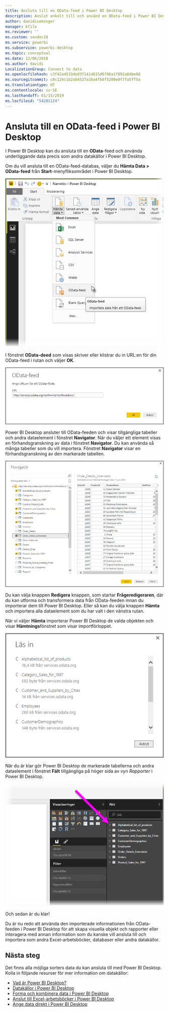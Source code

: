 ```yaml
---
title: Ansluta till en OData-feed i Power BI Desktop
description: Anslut enkelt till och använd en OData-feed i Power BI Desktop
author: davidiseminger
manager: kfile
ms.reviewer: ''
ms.custom: seodec18
ms.service: powerbi
ms.subservice: powerbi-desktop
ms.topic: conceptual
ms.date: 12/06/2018
ms.author: davidi
LocalizationGroup: Connect to data
ms.openlocfilehash: c3f42a4533ded3f141d615d6f06a1f892a84be08
ms.sourcegitcommit: c8c126c1b2ab4527a16a4fb8f5208e0f7fa5ff5a
ms.translationtype: HT
ms.contentlocale: sv-SE
ms.lasthandoff: 01/15/2019
ms.locfileid: "54281124"
---
```

# <a name="connect-to-odata-feeds-in-power-bi-desktop"></a>Ansluta till en OData-feed i Power BI Desktop
I Power BI Desktop kan du ansluta till en **OData**-feed och använda underliggande data precis som andra datakällor i Power BI Desktop.

Om du vill ansluta till en OData-feed-databas, väljer du **Hämta Data > OData-feed** från **Start**-menyfliksområdet i Power BI Desktop.

![](media/desktop-connect-odata/connect-to-odata_1.png)

I fönstret **OData-deed** som visas skriver eller klistrar du in URL:en för din OData-feed i rutan och väljer **OK**.

![](media/desktop-connect-odata/connect-to-odata_2.png)

Power BI Desktop ansluter till OData-feeden och visar tillgängliga tabeller och andra dataelement i fönstret **Navigator**. När du väljer ett element visas en förhandsgranskning av data i fönstret **Navigator**. Du kan använda så många tabeller som du vill importera. Fönstret **Navigator** visar en förhandsgranskning av den markerade tabellen.

![](media/desktop-connect-odata/connect-to-odata_3.png)

Du kan välja knappen **Redigera** knappen, som startar **Frågeredigeraren**, där du kan utforma och transformera data från OData-feeden innan du importerar dem till Power BI Desktop. Eller så kan du välja knappen **Hämta** och importera alla dataelement som du har valt i den vänstra rutan.

När vi väljer **Hämta** importerar Power BI Desktop de valda objekten och visar **Hämtnings**fönstret som visar importförloppet.

![](media/desktop-connect-odata/connect-to-odata_4.png)

När du är klar gör Power BI Desktop de markerade tabellerna och andra dataelement i fönstret **Fält** tillgängliga på höger sida av vyn *Rapporter* i Power BI Desktop.

![](media/desktop-connect-odata/connect-to-odata_5.png)

Och sedan är du klar!

Du är nu redo att använda den importerade informationen från OData-feeden i Power BI Desktop för att skapa visuella objekt och rapporter eller interagera med annan information som du kanske vill ansluta till och importera som andra Excel-arbetsböcker, databaser eller andra datakällor.

## <a name="next-steps"></a>Nästa steg
Det finns alla möjliga sorters data du kan ansluta till med Power BI Desktop. Kolla in följande resurser för mer information om datakällor:

* [Vad är Power BI Desktop?](desktop-what-is-desktop.md)
* [Datakällor i Power BI Desktop](desktop-data-sources.md)
* [Forma och kombinera data i Power BI Desktop](desktop-shape-and-combine-data.md)
* [Anslut till Excel-arbetsböcker i Power BI Desktop](desktop-connect-excel.md)   
* [Ange data direkt i Power BI Desktop](desktop-enter-data-directly-into-desktop.md)   

